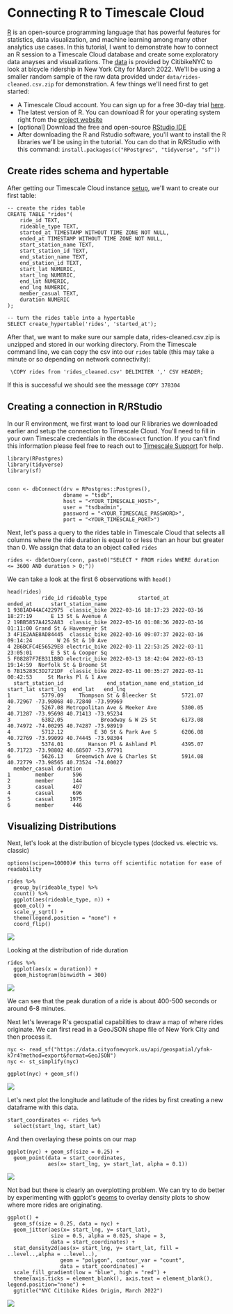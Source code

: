 # Connecting R to Timescale Cloud

[R](https://www.r-project.org/) is an open-source programming language that has powerful features for statistics, data visualization, and machine learning among many other analytics use cases. In this tutorial, I want to demonstrate how to connect an R session to a Timescale Cloud database and create some exploratory data anayses and visualizations. The [data](https://ride.citibikenyc.com/system-data) is provided by CitibikeNYC to look at bicycle ridership in New York City for March 2022. We'll be using a smaller random sample of the raw data provided under `data/rides-cleaned.csv.zip` for demonstration. A few things we'll need first to get started:

- A Timescale Cloud account. You can sign up for a free 30-day trial [here](https://www.timescale.com/).
- The latest version of R. You can download R for your operating system right from the [project website](https://www.r-project.org/)
- [optional] Download the free and open-source [RStudio IDE](https://www.rstudio.com/products/rstudio/)
- After downloading the R and Rstudio software, you'll want to install the R libraries we'll be using in the tutorial. You can do that in R/RStudio with this command: ```install.packages(c("RPostgres", "tidyverse", "sf"))```

## Create rides schema and hypertable

After getting our Timescale Cloud instance [setup](https://docs.timescale.com/getting-started/latest/create-database/), we'll want to create our first table:

```
-- create the rides table
CREATE TABLE "rides"(
    ride_id TEXT,
    rideable_type TEXT,
    started_at TIMESTAMP WITHOUT TIME ZONE NOT NULL,
    ended_at TIMESTAMP WITHOUT TIME ZONE NOT NULL,
    start_station_name TEXT,
    start_station_id TEXT,
    end_station_name TEXT,
    end_station_id TEXT,
    start_lat NUMERIC, 
    start_lng NUMERIC,
    end_lat NUMERIC,
    end_lng NUMERIC,
    member_casual TEXT,
    duration NUMERIC
);

-- turn the rides table into a hypertable
SELECT create_hypertable('rides', 'started_at');

```

After that, we want to make sure our sample data, rides-cleaned.csv.zip is unzipped and stored in our working directory. From the Timescale command line, we can copy the csv into our `rides` table (this may take a minute or so depending on network connectivity):


```
 \COPY rides from 'rides_cleaned.csv' DELIMITER ',' CSV HEADER;
```
If this is successful we should see the message `COPY 378304`

## Creating a connection in R/RStudio

In our R environment, we first want to load our R libraries we downloaded earlier and setup the connection to Timescale Cloud. You'll need to fill in your own Timescale credentials in the `dbConnect` function. If you can't find this information please feel free to reach out to [Timescale Support](https://www.timescale.com/support/) for help. 

```
library(RPostgres)
library(tidyverse)
library(sf)


conn <- dbConnect(drv = RPostgres::Postgres(),
                  dbname = "tsdb",
                  host = "<YOUR_TIMESCALE_HOST>",
                  user = "tsdbadmin",
                  password = "<YOUR_TIMESCALE_PASSWORD>",
                  port = "<YOUR_TIMESCALE_PORT>")

```
Next, let's pass a query to the rides table in Timescale Cloud that selects all columns where the ride duration is equal to or less than an hour but greater than 0. We assign that data to an object called `rides`

```
rides <- dbGetQuery(conn, paste0("SELECT * FROM rides WHERE duration <= 3600 AND duration > 0;"))
```

We can take a look at the first 6 observations with `head()`

```
head(rides)
           ride_id rideable_type          started_at            ended_at      start_station_name
1 9381AD44AC422975  classic_bike 2022-03-16 18:17:23 2022-03-16 18:27:19      E 13 St & Avenue A
2 19BB5857A4252A83  classic_bike 2022-03-16 01:08:36 2022-03-16 01:11:00 Grand St & Havemeyer St
3 4F1E2AAE8AD84445  classic_bike 2022-03-16 09:07:37 2022-03-16 09:14:24        W 26 St & 10 Ave
4 2B6BCFC4E56529E8 electric_bike 2022-03-11 22:53:25 2022-03-11 23:05:01      E 5 St & Cooper Sq
5 F08287F7EB311BBD electric_bike 2022-03-13 18:42:04 2022-03-13 19:14:59  Norfolk St & Broome St
6 7B15283C3D2721DF  classic_bike 2022-03-11 00:35:27 2022-03-11 00:42:53     St Marks Pl & 1 Ave
  start_station_id              end_station_name end_station_id start_lat start_lng  end_lat   end_lng
1          5779.09     Thompson St & Bleecker St        5721.07  40.72967 -73.98068 40.72840 -73.99969
2          5267.08 Metropolitan Ave & Meeker Ave        5300.05  40.71287 -73.95698 40.71413 -73.95234
3          6382.05            Broadway & W 25 St        6173.08  40.74972 -74.00295 40.74287 -73.98919
4          5712.12          E 30 St & Park Ave S        6206.08  40.72769 -73.99099 40.74445 -73.98304
5          5374.01        Hanson Pl & Ashland Pl        4395.07  40.71723 -73.98802 40.68507 -73.97791
6          5626.13    Greenwich Ave & Charles St        5914.08  40.72779 -73.98565 40.73524 -74.00027
  member_casual duration
1        member      596
2        member      144
3        casual      407
4        casual      696
5        casual     1975
6        member      446
```

## Visualizing Distributions

Next, let's look at the distribution of bicycle types (docked vs. electric vs. classic)

```
options(scipen=10000)# this turns off scientific notation for ease of readability

rides %>%
  group_by(rideable_type) %>%
  count() %>%
  ggplot(aes(rideable_type, n)) +
  geom_col() +
  scale_y_sqrt() +
  theme(legend.position = "none") +
  coord_flip()
```

![](https://github.com/wrathofquan/timescale-r-citibike/blob/main/images/rideable-type.png)

Looking at the distribution of ride duration

```
rides %>% 
  ggplot(aes(x = duration)) + 
  geom_histogram(binwidth = 300)
```
![](https://github.com/wrathofquan/timescale-r-citibike/blob/main/images/duration-histogram.png)

We can see that the peak duration of a ride is about 400-500 seconds or around 6-8 minutes. 

Next let's leverage R's geospatial capabilities to draw a map of where rides originate. We can first read in a GeoJSON shape file of New York City and then process it.

```
nyc <- read_sf("https://data.cityofnewyork.us/api/geospatial/yfnk-k7r4?method=export&format=GeoJSON")
nyc <- st_simplify(nyc)

ggplot(nyc) + geom_sf()
```
![](https://github.com/wrathofquan/timescale-r-citibike/blob/main/images/nyc-map.png)

Let's next plot the longitude and latitude of the rides by first creating a new dataframe with this data.

```
start_coordinates <- rides %>% 
  select(start_lng, start_lat)
```

And then overlaying these points on our map

```
ggplot(nyc) + geom_sf(size = 0.25) +
  geom_point(data = start_coordinates, 
             aes(x= start_lng, y= start_lat, alpha = 0.1))
```
![](https://github.com/wrathofquan/timescale-r-citibike/blob/main/images/nyc-points.png)

Not bad but there is clearly an overplotting problem. We can try to do better by experimenting with ggplot's [geoms](https://ggplot2.tidyverse.org/reference/) to overlay density plots to show where more rides are originating.

```
ggplot() + 
  geom_sf(size = 0.25, data = nyc) +
  geom_jitter(aes(x= start_lng, y= start_lat), 
              size = 0.5, alpha = 0.025, shape = 3, 
              data = start_coordinates) +
  stat_density2d(aes(x= start_lng, y= start_lat, fill = ..level..,alpha = ..level..), 
                 geom = "polygon", contour_var = "count",
                 data = start_coordinates) +
  scale_fill_gradient(low = "blue", high = "red") +
  theme(axis.ticks = element_blank(), axis.text = element_blank(), legend.position="none") +
  ggtitle("NYC Citibike Rides Origin, March 2022")

```

![](https://github.com/wrathofquan/timescale-r-citibike/blob/main/images/nyc-points-density.png)

